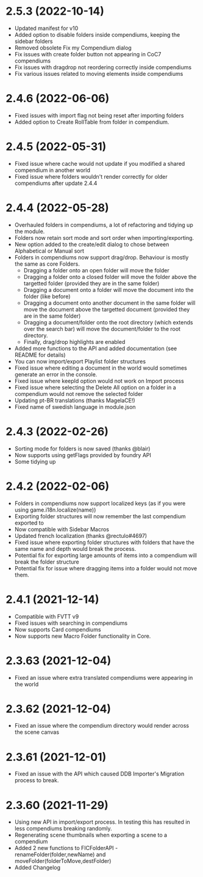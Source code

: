 # 2.5.3 (2022-10-14)
- Updated manifest for v10
- Added option to disable folders inside compendiums, keeping the sidebar folders
- Removed obsolete Fix my Compendium dialog
- Fix issues with create folder button not appearing in CoC7 compendiums
- Fix issues with dragdrop not reordering correctly inside compendiums
- Fix various issues related to moving elements inside compendiums

# 2.4.6 (2022-06-06)
- Fixed issues with import flag not being reset after importing folders
- Added option to Create RollTable from folder in compendium.
# 2.4.5 (2022-05-31)
- Fixed issue where cache would not update if you modified a shared compendium in another world
- Fixed issue where folders wouldn't render correctly for older compendiums after update 2.4.4
# 2.4.4 (2022-05-28)
- Overhauled folders in compendiums, a lot of refactoring and tidying up the module.
- Folders now retain sort mode and sort order when importing/exporting. 
- New option added to the create/edit dialog to chose between Alphabetical or Manual sort
- Folders in compendiums now support drag/drop. Behaviour is mostly the same as core Folders.
    - Dragging a folder onto an open folder will move the folder
    - Dragging a folder onto a closed folder will move the folder above the targetted folder (provided they are in the same folder)
    - Dragging a document onto a folder will move the document into the folder (like before)
    - Dragging a document onto another document in the same folder will move the document above the targetted document (provided they are in the same folder)
    - Dragging a document/folder onto the root directory (which extends over the search bar) will move the document/folder to the root directory.
    - Finally, drag/drop highlights are enabled
- Added more functions to the API and added documentation (see README for details)
- You can now import/export Playlist folder structures
- Fixed issue where editing a document in the world would sometimes generate an error in the console.
- Fixed issue where keepId option would not work on Import process
- Fixed issue where selecting the Delete All option on a folder in a compendium would not remove the selected folder
- Updating pt-BR translations (thanks MagelaCE!)
- Fixed name of swedish language in module.json
# 2.4.3 (2022-02-26)
- Sorting mode for folders is now saved (thanks @blair)
- Now supports using getFlags provided by foundry API
- Some tidying up
# 2.4.2 (2022-02-06)
- Folders in compendiums now support localized keys (as if you were using game.i18n.localize(name))
- Exporting folder structures will now remember the last compendium exported to
- Now compatible with Sidebar Macros
- Updated french localization (thanks @rectulo#4697)
- Fixed issue where exporting folder structures with folders that have the same name and depth would break the process.
- Potential fix for exporting large amounts of items into a compendium will break the folder structure
- Potential fix for issue where dragging items into a folder would not move them.
# 2.4.1 (2021-12-14)
- Compatible with FVTT v9
- Fixed issues with searching in compendiums
- Now supports Card compendiums
- Now supports new Macro Folder functionality in Core.
# 2.3.63 (2021-12-04)
- Fixed an issue where extra translated compendiums were appearing in the world
# 2.3.62 (2021-12-04)
- Fixed an issue where the compendium directory would render across the scene canvas
# 2.3.61 (2021-12-01)
- Fixed an issue with the API which caused DDB Importer's Migration process to break.
# 2.3.60 (2021-11-29)
- Using new API in import/export process. In testing this has resulted in less compendiums breaking randomly.
- Regenerating scene thumbnails when exporting a scene to a compendium
- Added 2 new functions to FICFolderAPI - renameFolder(folder,newName) and moveFolder(folderToMove,destFolder)
- Added Changelog
